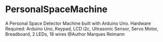# PersonalSpaceMachine
A Personal Space Detector Machine built with Arduino Uno.
Hardware Required: Arduino Uno, Keypad, LCD i2c, Ultrasonic Sensor, Servo Motor, Breadboard, 2 LEDs, 18 wires
@Author Marques Reimann
